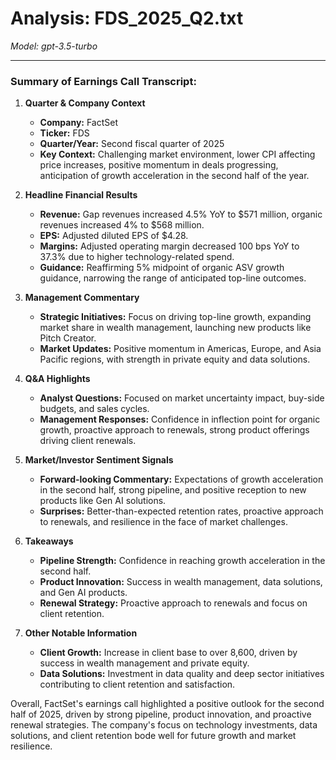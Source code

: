 # Analysis: FDS_2025_Q2.txt

*Model: gpt-3.5-turbo*

---

### Summary of Earnings Call Transcript:

1. **Quarter & Company Context**
   - **Company:** FactSet
   - **Ticker:** FDS
   - **Quarter/Year:** Second fiscal quarter of 2025
   - **Key Context:** Challenging market environment, lower CPI affecting price increases, positive momentum in deals progressing, anticipation of growth acceleration in the second half of the year.

2. **Headline Financial Results**
   - **Revenue:** Gap revenues increased 4.5% YoY to $571 million, organic revenues increased 4% to $568 million.
   - **EPS:** Adjusted diluted EPS of $4.28.
   - **Margins:** Adjusted operating margin decreased 100 bps YoY to 37.3% due to higher technology-related spend.
   - **Guidance:** Reaffirming 5% midpoint of organic ASV growth guidance, narrowing the range of anticipated top-line outcomes.

3. **Management Commentary**
   - **Strategic Initiatives:** Focus on driving top-line growth, expanding market share in wealth management, launching new products like Pitch Creator.
   - **Market Updates:** Positive momentum in Americas, Europe, and Asia Pacific regions, with strength in private equity and data solutions.

4. **Q&A Highlights**
   - **Analyst Questions:** Focused on market uncertainty impact, buy-side budgets, and sales cycles.
   - **Management Responses:** Confidence in inflection point for organic growth, proactive approach to renewals, strong product offerings driving client renewals.

5. **Market/Investor Sentiment Signals**
   - **Forward-looking Commentary:** Expectations of growth acceleration in the second half, strong pipeline, and positive reception to new products like Gen AI solutions.
   - **Surprises:** Better-than-expected retention rates, proactive approach to renewals, and resilience in the face of market challenges.

6. **Takeaways**
   - **Pipeline Strength:** Confidence in reaching growth acceleration in the second half.
   - **Product Innovation:** Success in wealth management, data solutions, and Gen AI products.
   - **Renewal Strategy:** Proactive approach to renewals and focus on client retention.

7. **Other Notable Information**
   - **Client Growth:** Increase in client base to over 8,600, driven by success in wealth management and private equity.
   - **Data Solutions:** Investment in data quality and deep sector initiatives contributing to client retention and satisfaction.

Overall, FactSet's earnings call highlighted a positive outlook for the second half of 2025, driven by strong pipeline, product innovation, and proactive renewal strategies. The company's focus on technology investments, data solutions, and client retention bode well for future growth and market resilience.